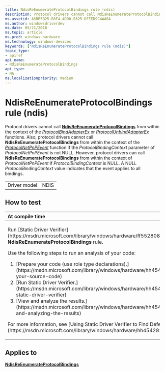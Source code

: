 ```yaml
---
title: NdisReEnumerateProtocolBindings rule (ndis)
description: Protocol drivers cannot call NdisReEnumerateProtocolBindings from within the context of the ProtocolBindAdapterEx or ProtocolUnbindAdapterEx functions.
ms.assetid: A6BB5B25-B8F4-4D90-B325-DFEED9C4AA6A
ms.author: windowsdriverdev
ms.date: 05/21/2018
ms.topic: article
ms.prod: windows-hardware
ms.technology: windows-devices
keywords: ["NdisReEnumerateProtocolBindings rule (ndis)"]
topic_type:
- apiref
api_name:
- NdisReEnumerateProtocolBindings
api_type:
- NA
ms.localizationpriority: medium
---
```


# NdisReEnumerateProtocolBindings rule (ndis)


Protocol drivers cannot call [**NdisReEnumerateProtocolBindings**](https://msdn.microsoft.com/library/windows/hardware/ff564516) from within the context of the [*ProtocolBindAdapterEx*](https://msdn.microsoft.com/library/windows/hardware/ff570220) or [*ProtocolUnbindAdapterEx*](https://msdn.microsoft.com/library/windows/hardware/ff570278) functions. Also, protocol drivers cannot call **NdisReEnumerateProtocolBindings** from within the context of the [*ProtocolNetPnPEvent*](https://msdn.microsoft.com/library/windows/hardware/ff570263) function if the *ProtocolBindingContext* parameter of *ProtocolNetPnPEvent* is not NULL. However, protocol drivers can call **NdisReEnumerateProtocolBindings** from within the context of *ProtocolNetPnPEvent* if *ProtocolBindingContext* is NULL. A NULL *ProtocolBindingContext* value indicates that the event applies to all bindings.

|              |      |
|--------------|------|
| Driver model | NDIS |

How to test
-----------

<table>
<colgroup>
<col width="100%" />
</colgroup>
<thead>
<tr class="header">
<th align="left">At compile time</th>
</tr>
</thead>
<tbody>
<tr class="odd">
<td align="left"><p>Run [Static Driver Verifier](https://msdn.microsoft.com/library/windows/hardware/ff552808) and specify the <strong>NdisReEnumerateProtocolBindings</strong> rule.</p>
Use the following steps to run an analysis of your code:
<ol>
<li>[Prepare your code (use role type declarations).](https://msdn.microsoft.com/library/windows/hardware/hh454281#preparing-your-source-code)</li>
<li>[Run Static Driver Verifier.](https://msdn.microsoft.com/library/windows/hardware/hh454281#running-static-driver-verifier)</li>
<li>[View and analyze the results.](https://msdn.microsoft.com/library/windows/hardware/hh454281#viewing-and-analyzing-the-results)</li>
</ol>
<p>For more information, see [Using Static Driver Verifier to Find Defects in Drivers](https://msdn.microsoft.com/library/windows/hardware/hh454281).</p></td>
</tr>
</tbody>
</table>

Applies to
----------

[**NdisReEnumerateProtocolBindings**](https://msdn.microsoft.com/library/windows/hardware/ff564516)
 

 





